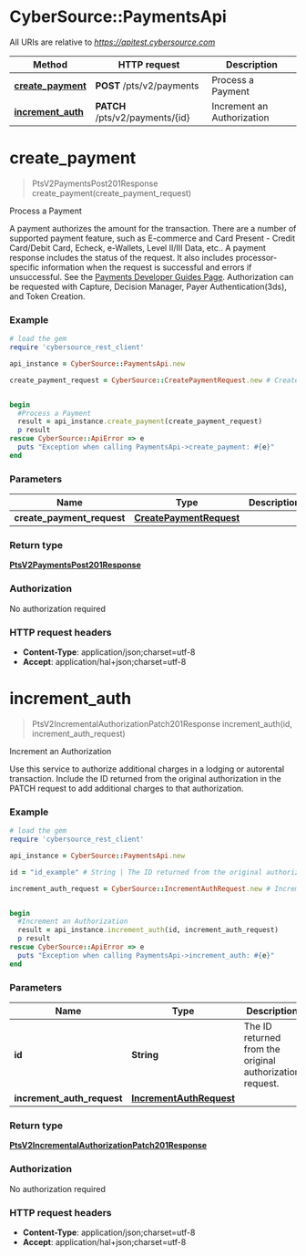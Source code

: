 # CyberSource::PaymentsApi

All URIs are relative to *https://apitest.cybersource.com*

Method | HTTP request | Description
------------- | ------------- | -------------
[**create_payment**](PaymentsApi.md#create_payment) | **POST** /pts/v2/payments | Process a Payment
[**increment_auth**](PaymentsApi.md#increment_auth) | **PATCH** /pts/v2/payments/{id} | Increment an Authorization


# **create_payment**
> PtsV2PaymentsPost201Response create_payment(create_payment_request)

Process a Payment

A payment authorizes the amount for the transaction. There are a number of supported payment feature, such as E-commerce and Card Present - Credit Card/Debit Card, Echeck, e-Wallets, Level II/III Data, etc..  A payment response includes the status of the request. It also includes processor-specific information when the request is successful and errors if unsuccessful. See the [Payments Developer Guides Page](https://developer.cybersource.com/api/developer-guides/dita-payments/GettingStarted.html).  Authorization can be requested with Capture, Decision Manager, Payer Authentication(3ds), and Token Creation. 

### Example
```ruby
# load the gem
require 'cybersource_rest_client'

api_instance = CyberSource::PaymentsApi.new

create_payment_request = CyberSource::CreatePaymentRequest.new # CreatePaymentRequest | 


begin
  #Process a Payment
  result = api_instance.create_payment(create_payment_request)
  p result
rescue CyberSource::ApiError => e
  puts "Exception when calling PaymentsApi->create_payment: #{e}"
end
```

### Parameters

Name | Type | Description  | Notes
------------- | ------------- | ------------- | -------------
 **create_payment_request** | [**CreatePaymentRequest**](CreatePaymentRequest.md)|  | 

### Return type

[**PtsV2PaymentsPost201Response**](PtsV2PaymentsPost201Response.md)

### Authorization

No authorization required

### HTTP request headers

 - **Content-Type**: application/json;charset=utf-8
 - **Accept**: application/hal+json;charset=utf-8



# **increment_auth**
> PtsV2IncrementalAuthorizationPatch201Response increment_auth(id, increment_auth_request)

Increment an Authorization

Use this service to authorize additional charges in a lodging or autorental transaction. Include the ID returned from the original authorization in the PATCH request to add additional charges to that authorization. 

### Example
```ruby
# load the gem
require 'cybersource_rest_client'

api_instance = CyberSource::PaymentsApi.new

id = "id_example" # String | The ID returned from the original authorization request.

increment_auth_request = CyberSource::IncrementAuthRequest.new # IncrementAuthRequest | 


begin
  #Increment an Authorization
  result = api_instance.increment_auth(id, increment_auth_request)
  p result
rescue CyberSource::ApiError => e
  puts "Exception when calling PaymentsApi->increment_auth: #{e}"
end
```

### Parameters

Name | Type | Description  | Notes
------------- | ------------- | ------------- | -------------
 **id** | **String**| The ID returned from the original authorization request. | 
 **increment_auth_request** | [**IncrementAuthRequest**](IncrementAuthRequest.md)|  | 

### Return type

[**PtsV2IncrementalAuthorizationPatch201Response**](PtsV2IncrementalAuthorizationPatch201Response.md)

### Authorization

No authorization required

### HTTP request headers

 - **Content-Type**: application/json;charset=utf-8
 - **Accept**: application/hal+json;charset=utf-8



